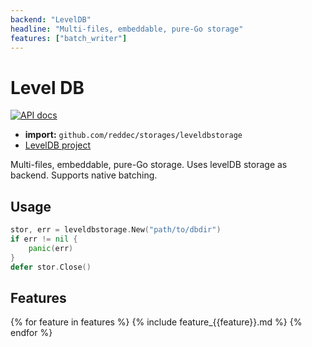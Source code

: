 ```yaml
---
backend: "LevelDB"
headline: "Multi-files, embeddable, pure-Go storage"
features: ["batch_writer"]
---
```

# Level DB

[![API docs](https://godoc.org/github.com/reddec/storages/leveldbstorage?status.svg)](http://godoc.org/github.com/reddec/storages/leveldbstorage)

* **import:** `github.com/reddec/storages/leveldbstorage`
* [LevelDB project](https://github.com/syndtr/goleveldb) 

Multi-files, embeddable, pure-Go storage. Uses levelDB storage as backend. Supports native batching.

## Usage

```go
stor, err = leveldbstorage.New("path/to/dbdir")
if err != nil {
    panic(err)
}
defer stor.Close()
```

## Features

{% for feature in features %}
{% include feature_{{feature}}.md %}
{% endfor %}
